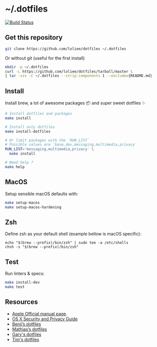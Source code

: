 # ~/.dotfiles

[![Build Status](https://travis-ci.org/loliee/dotfiles.svg?branch=master)](https://travis-ci.org/loliee/dotfiles)

## Get this repository

```bash
git clone https://github.com/loliee/dotfiles ~/.dotfiles
```

Or without git (useful for the first install)

```bash
mkdir -p ~/.dotfiles
curl -L https://github.com/loliee/dotfiles/tarball/master \
| tar -xzv -C ~/.dotfiles --strip-components 1 --exclude={README.md}
```

## Install

Install brew, a lot of awesome packages 📦 and super sweet dotfiles ✨

```bash
# Install dotfiles and packages
make install

# Install only dotfiles
make install-dotfiles

# Or limit packages with the `RUN_LIST`
# Possible values are `base,dev,messaging,multimedia,privacy`
RUN_LIST='messaging,multimedia,privacy' \
  make install

# Need help ?
make help
```

## MacOS

Setup sensible macOS defaults with:

```bash
make setup-macos
make setup-macos-hardening
```

## Zsh

Define zsh as your default shell (example bellow is macOS specific):

```
echo "$(brew --prefix)/bin/zsh" | sudo tee -a /etc/shells
chsh -s "$(brew --prefix)/bin/zsh"
```

## Test

Run linters & specs:

```bash
make install-dev
make test
```

## Resources

- [Apple Official manual page](https://developer.apple.com/library/mac/documentation/Darwin/Reference/ManPages/man1/defaults.1.html).
- [OS X Security and Privacy Guide](https://github.com/drduh/OS-X-Security-and-Privacy-Guide#http)
- [Benji’s dotfiles](https://github.com/bdossantos/dotfiles)
- [Mathias’s dotfiles](https://github.com/mathiasbynens/dotfiles)
- [Gary's dotfiles](https://github.com/garybernhardt/dotfiles)
- [Tim's dotfiles](https://github.com/tpope/tpope)
